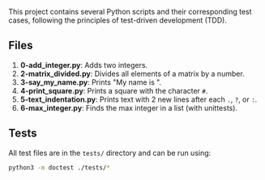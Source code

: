 This project contains several Python scripts and their corresponding test cases, following the principles of test-driven development (TDD).

## Files

1. **0-add_integer.py**: Adds two integers.
2. **2-matrix_divided.py**: Divides all elements of a matrix by a number.
3. **3-say_my_name.py**: Prints "My name is <first name> <last name>".
4. **4-print_square.py**: Prints a square with the character `#`.
5. **5-text_indentation.py**: Prints text with 2 new lines after each `.`, `?`, or `:`.
6. **6-max_integer.py**: Finds the max integer in a list (with unittests).

## Tests

All test files are in the `tests/` directory and can be run using:

```bash
python3 -m doctest ./tests/*
